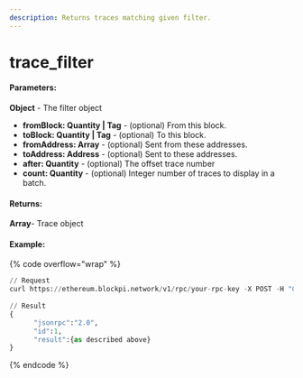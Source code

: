 ```yaml
---
description: Returns traces matching given filter.
---
```


# trace\_filter

#### **Parameters:**

**Object** - The filter object

* **fromBlock: Quantity | Tag** - (optional) From this block.
* **toBlock: Quantity | Tag** - (optional) To this block.
* **fromAddress: Array** - (optional) Sent from these addresses.
* **toAddress: Address** - (optional) Sent to these addresses.
* **after: Quantity** - (optional) The offset trace number
* **count: Quantity** - (optional) Integer number of traces to display in a batch.

#### **Returns:**

**Array**- Trace object

#### Example:

{% code overflow="wrap" %}
```python
// Request
curl https://ethereum.blockpi.network/v1/rpc/your-rpc-key -X POST -H "Content-Type: application/json" --data '{"method":"trace_filter","params":[{"fromBlock":"0xd55795","toBlock":"0xd55795"}],"id":1,"jsonrpc":"2.0"}'
      
// Result
{
      "jsonrpc":"2.0",
      "id":1,
      "result":{as described above}
}
```
{% endcode %}
